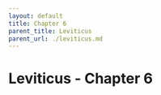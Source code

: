 ```yaml
---
layout: default
title: Chapter 6
parent_title: Leviticus
parent_url: ./leviticus.md
---
```


# Leviticus - Chapter 6
